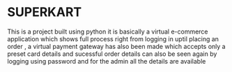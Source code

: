 # SUPERKART
This is a project built using python it is basically a virtual e-commerce application which shows full process right from logging in uptil placing an order , a virtual payment gateway has also been made which accepts only a preset card details and sucessful order details can also be seen again by logging using password and for the admin all the details are available
